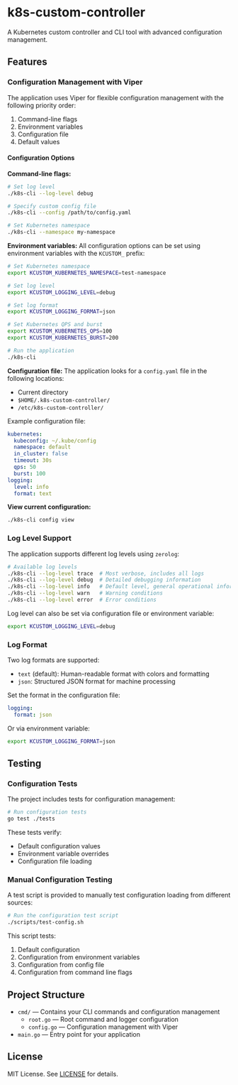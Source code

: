 # k8s-custom-controller

A Kubernetes custom controller and CLI tool with advanced configuration management.

## Features

### Configuration Management with Viper

The application uses Viper for flexible configuration management with the following priority order:

1. Command-line flags
2. Environment variables
3. Configuration file
4. Default values

#### Configuration Options

**Command-line flags:**
```sh
# Set log level
./k8s-cli --log-level debug

# Specify custom config file
./k8s-cli --config /path/to/config.yaml

# Set Kubernetes namespace
./k8s-cli --namespace my-namespace
```

**Environment variables:**
All configuration options can be set using environment variables with the `KCUSTOM_` prefix:
```sh
# Set Kubernetes namespace
export KCUSTOM_KUBERNETES_NAMESPACE=test-namespace

# Set log level
export KCUSTOM_LOGGING_LEVEL=debug

# Set log format
export KCUSTOM_LOGGING_FORMAT=json

# Set Kubernetes QPS and burst
export KCUSTOM_KUBERNETES_QPS=100
export KCUSTOM_KUBERNETES_BURST=200

# Run the application
./k8s-cli
```

**Configuration file:**
The application looks for a `config.yaml` file in the following locations:
- Current directory
- `$HOME/.k8s-custom-controller/`
- `/etc/k8s-custom-controller/`

Example configuration file:
```yaml
kubernetes:
  kubeconfig: ~/.kube/config
  namespace: default
  in_cluster: false
  timeout: 30s
  qps: 50
  burst: 100
logging:
  level: info
  format: text
```

**View current configuration:**
```sh
./k8s-cli config view
```

### Log Level Support

The application supports different log levels using `zerolog`:

```sh
# Available log levels
./k8s-cli --log-level trace  # Most verbose, includes all logs
./k8s-cli --log-level debug  # Detailed debugging information
./k8s-cli --log-level info   # Default level, general operational information
./k8s-cli --log-level warn   # Warning conditions
./k8s-cli --log-level error  # Error conditions
```

Log level can also be set via configuration file or environment variable:
```sh
export KCUSTOM_LOGGING_LEVEL=debug
```

### Log Format

Two log formats are supported:
- `text` (default): Human-readable format with colors and formatting
- `json`: Structured JSON format for machine processing

Set the format in the configuration file:
```yaml
logging:
  format: json
```

Or via environment variable:
```sh
export KCUSTOM_LOGGING_FORMAT=json
```

## Testing

### Configuration Tests

The project includes tests for configuration management:

```sh
# Run configuration tests
go test ./tests
```

These tests verify:
- Default configuration values
- Environment variable overrides
- Configuration file loading

### Manual Configuration Testing

A test script is provided to manually test configuration loading from different sources:

```sh
# Run the configuration test script
./scripts/test-config.sh
```

This script tests:
1. Default configuration
2. Configuration from environment variables
3. Configuration from config file
4. Configuration from command line flags

## Project Structure

- `cmd/` — Contains your CLI commands and configuration management
  - `root.go` — Root command and logger configuration
  - `config.go` — Configuration management with Viper
- `main.go` — Entry point for your application

## License

MIT License. See [LICENSE](LICENSE) for details. 